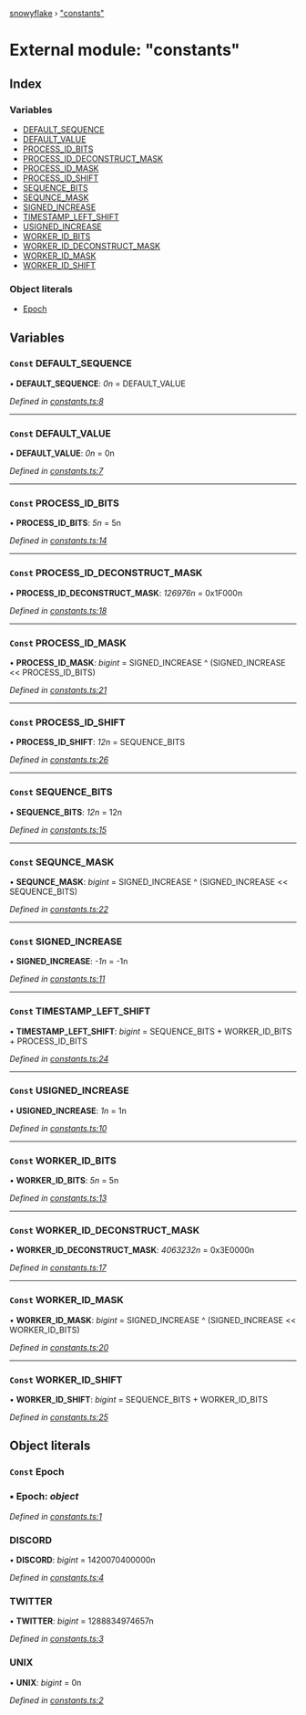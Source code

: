 [snowyflake](../README.md) › ["constants"](_constants_.md)

# External module: "constants"

## Index

### Variables

* [DEFAULT_SEQUENCE](_constants_.md#const-default_sequence)
* [DEFAULT_VALUE](_constants_.md#const-default_value)
* [PROCESS_ID_BITS](_constants_.md#const-process_id_bits)
* [PROCESS_ID_DECONSTRUCT_MASK](_constants_.md#const-process_id_deconstruct_mask)
* [PROCESS_ID_MASK](_constants_.md#const-process_id_mask)
* [PROCESS_ID_SHIFT](_constants_.md#const-process_id_shift)
* [SEQUENCE_BITS](_constants_.md#const-sequence_bits)
* [SEQUNCE_MASK](_constants_.md#const-sequnce_mask)
* [SIGNED_INCREASE](_constants_.md#const-signed_increase)
* [TIMESTAMP_LEFT_SHIFT](_constants_.md#const-timestamp_left_shift)
* [USIGNED_INCREASE](_constants_.md#const-usigned_increase)
* [WORKER_ID_BITS](_constants_.md#const-worker_id_bits)
* [WORKER_ID_DECONSTRUCT_MASK](_constants_.md#const-worker_id_deconstruct_mask)
* [WORKER_ID_MASK](_constants_.md#const-worker_id_mask)
* [WORKER_ID_SHIFT](_constants_.md#const-worker_id_shift)

### Object literals

* [Epoch](_constants_.md#const-epoch)

## Variables

### `Const` DEFAULT_SEQUENCE

• **DEFAULT_SEQUENCE**: *0n* = DEFAULT_VALUE

*Defined in [constants.ts:8](https://github.com/negezor/snowyflake/blob/d888ffb/src/constants.ts#L8)*

___

### `Const` DEFAULT_VALUE

• **DEFAULT_VALUE**: *0n* = 0n

*Defined in [constants.ts:7](https://github.com/negezor/snowyflake/blob/d888ffb/src/constants.ts#L7)*

___

### `Const` PROCESS_ID_BITS

• **PROCESS_ID_BITS**: *5n* = 5n

*Defined in [constants.ts:14](https://github.com/negezor/snowyflake/blob/d888ffb/src/constants.ts#L14)*

___

### `Const` PROCESS_ID_DECONSTRUCT_MASK

• **PROCESS_ID_DECONSTRUCT_MASK**: *126976n* = 0x1F000n

*Defined in [constants.ts:18](https://github.com/negezor/snowyflake/blob/d888ffb/src/constants.ts#L18)*

___

### `Const` PROCESS_ID_MASK

• **PROCESS_ID_MASK**: *bigint* = SIGNED_INCREASE ^ (SIGNED_INCREASE << PROCESS_ID_BITS)

*Defined in [constants.ts:21](https://github.com/negezor/snowyflake/blob/d888ffb/src/constants.ts#L21)*

___

### `Const` PROCESS_ID_SHIFT

• **PROCESS_ID_SHIFT**: *12n* = SEQUENCE_BITS

*Defined in [constants.ts:26](https://github.com/negezor/snowyflake/blob/d888ffb/src/constants.ts#L26)*

___

### `Const` SEQUENCE_BITS

• **SEQUENCE_BITS**: *12n* = 12n

*Defined in [constants.ts:15](https://github.com/negezor/snowyflake/blob/d888ffb/src/constants.ts#L15)*

___

### `Const` SEQUNCE_MASK

• **SEQUNCE_MASK**: *bigint* = SIGNED_INCREASE ^ (SIGNED_INCREASE << SEQUENCE_BITS)

*Defined in [constants.ts:22](https://github.com/negezor/snowyflake/blob/d888ffb/src/constants.ts#L22)*

___

### `Const` SIGNED_INCREASE

• **SIGNED_INCREASE**: *-1n* = -1n

*Defined in [constants.ts:11](https://github.com/negezor/snowyflake/blob/d888ffb/src/constants.ts#L11)*

___

### `Const` TIMESTAMP_LEFT_SHIFT

• **TIMESTAMP_LEFT_SHIFT**: *bigint* = SEQUENCE_BITS + WORKER_ID_BITS + PROCESS_ID_BITS

*Defined in [constants.ts:24](https://github.com/negezor/snowyflake/blob/d888ffb/src/constants.ts#L24)*

___

### `Const` USIGNED_INCREASE

• **USIGNED_INCREASE**: *1n* = 1n

*Defined in [constants.ts:10](https://github.com/negezor/snowyflake/blob/d888ffb/src/constants.ts#L10)*

___

### `Const` WORKER_ID_BITS

• **WORKER_ID_BITS**: *5n* = 5n

*Defined in [constants.ts:13](https://github.com/negezor/snowyflake/blob/d888ffb/src/constants.ts#L13)*

___

### `Const` WORKER_ID_DECONSTRUCT_MASK

• **WORKER_ID_DECONSTRUCT_MASK**: *4063232n* = 0x3E0000n

*Defined in [constants.ts:17](https://github.com/negezor/snowyflake/blob/d888ffb/src/constants.ts#L17)*

___

### `Const` WORKER_ID_MASK

• **WORKER_ID_MASK**: *bigint* = SIGNED_INCREASE ^ (SIGNED_INCREASE << WORKER_ID_BITS)

*Defined in [constants.ts:20](https://github.com/negezor/snowyflake/blob/d888ffb/src/constants.ts#L20)*

___

### `Const` WORKER_ID_SHIFT

• **WORKER_ID_SHIFT**: *bigint* = SEQUENCE_BITS + WORKER_ID_BITS

*Defined in [constants.ts:25](https://github.com/negezor/snowyflake/blob/d888ffb/src/constants.ts#L25)*

## Object literals

### `Const` Epoch

### ▪ **Epoch**: *object*

*Defined in [constants.ts:1](https://github.com/negezor/snowyflake/blob/d888ffb/src/constants.ts#L1)*

###  DISCORD

• **DISCORD**: *bigint* = 1420070400000n

*Defined in [constants.ts:4](https://github.com/negezor/snowyflake/blob/d888ffb/src/constants.ts#L4)*

###  TWITTER

• **TWITTER**: *bigint* = 1288834974657n

*Defined in [constants.ts:3](https://github.com/negezor/snowyflake/blob/d888ffb/src/constants.ts#L3)*

###  UNIX

• **UNIX**: *bigint* = 0n

*Defined in [constants.ts:2](https://github.com/negezor/snowyflake/blob/d888ffb/src/constants.ts#L2)*
